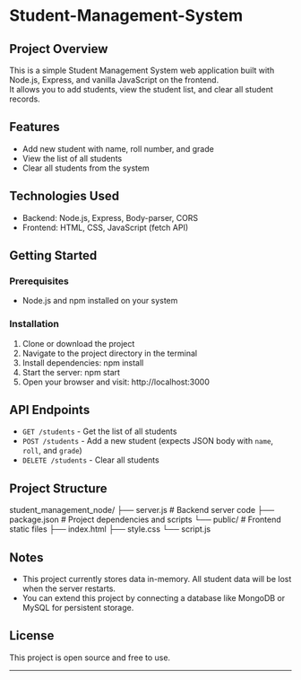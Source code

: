 # Student-Management-System

## Project Overview
This is a simple Student Management System web application built with Node.js, Express, and vanilla JavaScript on the frontend.  
It allows you to add students, view the student list, and clear all student records.

## Features
- Add new student with name, roll number, and grade
- View the list of all students
- Clear all students from the system

## Technologies Used
- Backend: Node.js, Express, Body-parser, CORS
- Frontend: HTML, CSS, JavaScript (fetch API)

## Getting Started

### Prerequisites
- Node.js and npm installed on your system

### Installation

1. Clone or download the project
2. Navigate to the project directory in the terminal
3. Install dependencies:
npm install
4. Start the server:
npm start
5. Open your browser and visit:
http://localhost:3000


## API Endpoints
- `GET /students` - Get the list of all students
- `POST /students` - Add a new student (expects JSON body with `name`, `roll`, and `grade`)
- `DELETE /students` - Clear all students

## Project Structure
student_management_node/
├── server.js # Backend server code
├── package.json # Project dependencies and scripts
└── public/ # Frontend static files
├── index.html
├── style.css
└── script.js


## Notes
- This project currently stores data in-memory. All student data will be lost when the server restarts.
- You can extend this project by connecting a database like MongoDB or MySQL for persistent storage.

## License
This project is open source and free to use.

---

